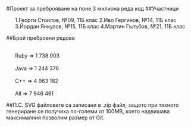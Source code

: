 #Проект за преброяване на поне 3 милиона реда код
##Участници
<ul>
1.Георги Стоилов, №09, 11Б клас
2.Иво Гергинов, №14, 11Б клас
3.Йордан Янкулов, №15, 11Б клас
4.Мартин Гълъбов, №21, 11Б клас
</ul>
##Брой преброени редове
<ul>
<br>Ruby => 1 738 903</br>
<br>Java => 1 244 376</br>
<br>C++ => 4 963 182</br>
<br>All => 7 946 461</br>
</ul>
##П.С.
SVG файловете са записани в .zip файл, защото при тяхното генериране се получиха по-големи от 100MB, което надвишава максималния позволим размер от Git.
